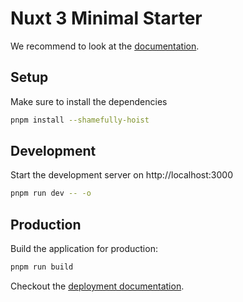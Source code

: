 # Nuxt 3 Minimal Starter

We recommend to look at the [documentation](https://v3.nuxtjs.org).

## Setup

Make sure to install the dependencies

```bash
pnpm install --shamefully-hoist
```

## Development

Start the development server on http://localhost:3000

```bash
pnpm run dev -- -o
```

## Production

Build the application for production:

```bash
pnpm run build
```

Checkout the [deployment documentation](https://v3.nuxtjs.org/docs/deployment).
